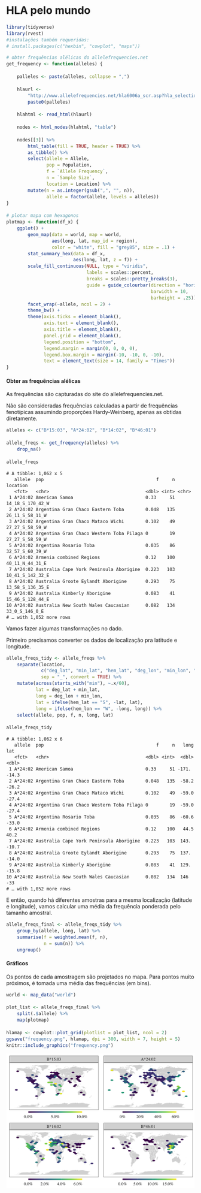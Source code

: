 HLA pelo mundo
================

``` r
library(tidyverse)
library(rvest)
#instalações também requeridas: 
# install.packages(c("hexbin", "cowplot", "maps"))
```

``` r
# obter frequências alélicas do allelefrequencies.net
get_frequency <- function(alleles) {
    
    palleles <- paste(alleles, collapse = ",")
    
    hlaurl <- 
        "http://www.allelefrequencies.net/hla6006a_scr.asp?hla_selection=" %>%
        paste0(palleles)

    hlahtml <- read_html(hlaurl)

    nodes <- html_nodes(hlahtml, "table")
    
    nodes[[3]] %>%
        html_table(fill = TRUE, header = TRUE) %>%
        as_tibble() %>%
        select(allele = Allele, 
               pop = Population, 
               f = `Allele Frequency`,
               n = `Sample Size`,
               location = Location) %>%
        mutate(n = as.integer(gsub(",", "", n)),
               allele = factor(allele, levels = alleles))
}

# plotar mapa com hexagonos
plotmap <- function(df_x) {
    ggplot() +
        geom_map(data = world, map = world,
                 aes(long, lat, map_id = region),
                 color = "white", fill = "grey85", size = .1) +
        stat_summary_hex(data = df_x, 
                         aes(long, lat, z = f)) +
        scale_fill_continuous(NULL, type = "viridis",
                              labels = scales::percent,
                              breaks = scales::pretty_breaks(3),
                              guide = guide_colourbar(direction = "horizontal",
                                                      barwidth = 10,
                                                      barheight = .25)) +
        facet_wrap(~allele, ncol = 2) +
        theme_bw() +
        theme(axis.ticks = element_blank(),
              axis.text = element_blank(),
              axis.title = element_blank(),
              panel.grid = element_blank(),
              legend.position = "bottom",
              legend.margin = margin(0, 0, 0, 0),
              legend.box.margin = margin(-10, -10, 0, -10),
              text = element_text(size = 14, family = "Times"))
}
```

#### Obter as frequências alélicas

As frequências são capturadas do site do allelefrequencies.net.

Não são consideradas frequências calculadas a partir de frequências
fenotípicas assumindo proporções Hardy-Weinberg, apenas as obtidas
diretamente.

``` r
alleles <- c("B*15:03", "A*24:02", "B*14:02", "B*46:01")

allele_freqs <- get_frequency(alleles) %>%
    drop_na()

allele_freqs
```

    # A tibble: 1,062 x 5
       allele  pop                                          f     n location        
       <fct>   <chr>                                    <dbl> <int> <chr>           
     1 A*24:02 American Samoa                           0.33     51 14_18_S_170_42_W
     2 A*24:02 Argentina Gran Chaco Eastern Toba        0.048   135 26_11_S_58_11_W 
     3 A*24:02 Argentina Gran Chaco Mataco Wichi        0.102    49 27_27_S_58_59_W 
     4 A*24:02 Argentina Gran Chaco Western Toba Pilaga 0        19 27_27_S_58_59_W 
     5 A*24:02 Argentina Rosario Toba                   0.035    86 32_57_S_60_39_W 
     6 A*24:02 Armenia combined Regions                 0.12    100 40_11_N_44_31_E 
     7 A*24:02 Australia Cape York Peninsula Aborigine  0.223   103 10_41_S_142_32_E
     8 A*24:02 Australia Groote Eylandt Aborigine       0.293    75 13_58_S_136_35_E
     9 A*24:02 Australia Kimberly Aborigine             0.083    41 15_46_S_128_44_E
    10 A*24:02 Australia New South Wales Caucasian      0.082   134 33_0_S_146_0_E  
    # … with 1,052 more rows

Vamos fazer algumas transformações no dado.

Primeiro precisamos converter os dados de localização pra latitude e
longitude.

``` r
allele_freqs_tidy <- allele_freqs %>%
    separate(location, 
             c("deg_lat", "min_lat", "hem_lat", "deg_lon", "min_lon", "hem_lon"), 
             sep = "_", convert = TRUE) %>%
    mutate(across(starts_with("min"), ~.x/60),
           lat = deg_lat + min_lat,
           long = deg_lon + min_lon,
           lat = ifelse(hem_lat == "S", -lat, lat),
           long = ifelse(hem_lon == "W", -long, long)) %>%
    select(allele, pop, f, n, long, lat)

allele_freqs_tidy
```

    # A tibble: 1,062 x 6
       allele  pop                                          f     n   long   lat
       <fct>   <chr>                                    <dbl> <int>  <dbl> <dbl>
     1 A*24:02 American Samoa                           0.33     51 -171.  -14.3
     2 A*24:02 Argentina Gran Chaco Eastern Toba        0.048   135  -58.2 -26.2
     3 A*24:02 Argentina Gran Chaco Mataco Wichi        0.102    49  -59.0 -27.4
     4 A*24:02 Argentina Gran Chaco Western Toba Pilaga 0        19  -59.0 -27.4
     5 A*24:02 Argentina Rosario Toba                   0.035    86  -60.6 -33.0
     6 A*24:02 Armenia combined Regions                 0.12    100   44.5  40.2
     7 A*24:02 Australia Cape York Peninsula Aborigine  0.223   103  143.  -10.7
     8 A*24:02 Australia Groote Eylandt Aborigine       0.293    75  137.  -14.0
     9 A*24:02 Australia Kimberly Aborigine             0.083    41  129.  -15.8
    10 A*24:02 Australia New South Wales Caucasian      0.082   134  146   -33  
    # … with 1,052 more rows

E então, quando há diferentes amostras para a mesma localização
(latitude e longitude), vamos calcular uma média da frequência ponderada
pelo tamanho amostral.

``` r
allele_freqs_final <- allele_freqs_tidy %>%
    group_by(allele, long, lat) %>%
    summarise(f = weighted.mean(f, n),
              n = sum(n)) %>%
    ungroup()
```

#### Gráficos

Os pontos de cada amostragem são projetados no mapa. Para pontos muito
próximos, é tomada uma média das frequências (em bins).

``` r
world <- map_data("world")

plot_list <- allele_freqs_final %>%
    split(.$allele) %>%
    map(plotmap)

hlamap <- cowplot::plot_grid(plotlist = plot_list, ncol = 2)
ggsave("frequency.png", hlamap, dpi = 300, width = 7, height = 5)
knitr::include_graphics("frequency.png")
```

![](frequency.png)<!-- -->
